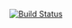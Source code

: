 [![Build Status](https://travis-ci.com/bashhack/uvicorn-gunicorn.svg?branch=master)](https://travis-ci.com/bashhack/uvicorn-gunicorn)
